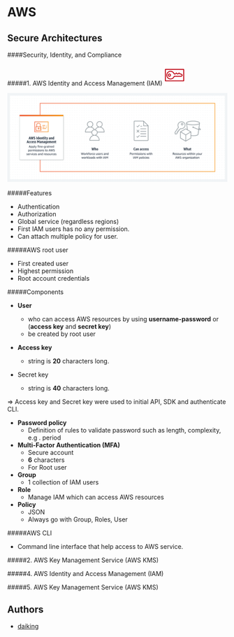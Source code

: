 # AWS 
## Secure Architectures

####Security, Identity, and Compliance

#####1. AWS Identity and Access Management (IAM) ![IAM](icon/Resource-Icons_07312022/Res_Security-Identity-and-Compliance/Res_48_Light/Res_AWS-Identity-Access-Management_AWS-STS_48_Light.png)

![iam-how-it-works](icon/Secure/iam-how-it-works-diagram.04a2c4e4a1e8848155840676fa97ff2146d19012.png)


#####Features


- Authentication
- Authorization
- Global service (regardless regions)
- First IAM users has no any permission.
- Can attach multiple policy for user.

#####AWS root user
- First created user
- Highest permission
- Root account credentials

#####Components

- **User**
	- who can access AWS resources by using **username-password** or (**access key** and **secret key**)
	- be created by root user

- **Access key**
	- string is **20** characters long.
- Secret key
	- string is **40** characters long.	 

=> Access key and Secret key were used to initial API, SDK and authenticate CLI.

- **Password policy**
	- Definition of rules to validate password such as length, complexity, e.g . period
- **Multi-Factor Authentication (MFA)**
	- Secure account
	- **6** characters
	- For Root user 
- **Group**
	- 1 collection of IAM users	 
- **Role**
	- Manage IAM which can access AWS resources 
- **Policy**
	- JSON 
	- Always go with Group, Roles, User 

#####AWS CLI

- Command line interface that help access to AWS service.

#####2. AWS Key Management Service (AWS KMS) 


#####4. AWS Identity and Access Management (IAM) 

#####5. AWS Key Management Service (AWS KMS) 





## Authors

- [daiking](https://github.com/mrdaiking)
